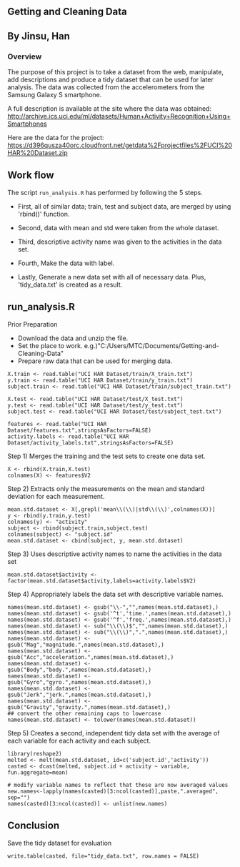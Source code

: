 ## Getting and Cleaning Data
## By Jinsu, Han

### Overview
The purpose of this project is to take a dataset from the web, manipulate, add descriptions and produce a tidy dataset that can be used for later analysis. The data was collected from the accelerometers from the Samsung Galaxy S smartphone. 

A full description is available at the site where the data was obtained: http://archive.ics.uci.edu/ml/datasets/Human+Activity+Recognition+Using+Smartphones 

Here are the data for the project: 
https://d396qusza40orc.cloudfront.net/getdata%2Fprojectfiles%2FUCI%20HAR%20Dataset.zip 

## Work flow

The script `run_analysis.R` has performed by following the 5 steps.  

* First, all of similar data; train, test and subject data, are merged by using 'rbind()' function.  

* Second, data with mean and std were taken from the whole dataset.  

* Third, descriptive activity name was given to the activities in the data set.  

* Fourth, Make the data with label.  

* Lastly, Generate a new data set with all of necessary data. Plus, 'tidy_data.txt' is created as a result.  
  
  
## run_analysis.R

Prior Preparation   

* Download the data and unzip the file.  
* Set the place to work. e.g.)"C:/Users/MTC/Documents/Getting-and-Cleaning-Data"  
* Prepare raw data that can be used for merging data.  


```
X.train <- read.table("UCI HAR Dataset/train/X_train.txt")
y.train <- read.table("UCI HAR Dataset/train/y_train.txt")
subject.train <- read.table("UCI HAR Dataset/train/subject_train.txt")

X.test <- read.table("UCI HAR Dataset/test/X_test.txt")
y.test <- read.table("UCI HAR Dataset/test/y_test.txt")
subject.test <- read.table("UCI HAR Dataset/test/subject_test.txt")

features <- read.table("UCI HAR Dataset/features.txt",stringsAsFactors=FALSE)
activity.labels <- read.table("UCI HAR Dataset/activity_labels.txt",stringsAsFactors=FALSE)
```

Step 1) Merges the training and the test sets to create one data set.   
```
X <- rbind(X.train,X.test)
colnames(X) <- features$V2
```
Step 2) Extracts only the measurements on the mean and standard deviation for each measurement.  
```
mean.std.dataset <- X[,grepl('mean\\(\\)|std\\(\\)',colnames(X))]
y <- rbind(y.train,y.test) 
colnames(y) <- "activity"
subject <- rbind(subject.train,subject.test)
colnames(subject) <- "subject.id"
mean.std.dataset <- cbind(subject, y, mean.std.dataset)
```

Step 3) Uses descriptive activity names to name the activities in the data set   
```
mean.std.dataset$activity <- factor(mean.std.dataset$activity,labels=activity.labels$V2)
```

Step 4) Appropriately labels the data set with descriptive variable names. 
```
names(mean.std.dataset) <- gsub("\\-","",names(mean.std.dataset),)
names(mean.std.dataset) <- gsub('^t','time.',names(mean.std.dataset),)
names(mean.std.dataset) <- gsub('^f','freq.',names(mean.std.dataset),)
names(mean.std.dataset) <- sub("\\(\\)$","",names(mean.std.dataset),)
names(mean.std.dataset) <- sub("\\(\\)",".",names(mean.std.dataset),)
names(mean.std.dataset) <- gsub("Mag","magnitude.",names(mean.std.dataset),)
names(mean.std.dataset) <- gsub("Acc","acceleration.",names(mean.std.dataset),)
names(mean.std.dataset) <- gsub("Body","body.",names(mean.std.dataset),)
names(mean.std.dataset) <- gsub("Gyro","gyro.",names(mean.std.dataset),)
names(mean.std.dataset) <- gsub("Jerk","jerk.",names(mean.std.dataset),)
names(mean.std.dataset) <- gsub("Gravity","gravity.",names(mean.std.dataset),)
## convert the other remaining caps to lowercase
names(mean.std.dataset) <- tolower(names(mean.std.dataset))
```

Step 5) Creates a second, independent tidy data set with the average of each variable for each activity and each subject. 
```
library(reshape2)
melted <- melt(mean.std.dataset, id=c('subject.id','activity'))
casted <- dcast(melted, subject.id + activity ~ variable, fun.aggregate=mean)

# modify variable names to reflect that these are now averaged values
new.names<-lapply(names(casted)[3:ncol(casted)],paste,".averaged", sep="")
names(casted)[3:ncol(casted)] <- unlist(new.names)
```

## Conclusion
Save the tidy dataset for evaluation
```
write.table(casted, file="tidy_data.txt", row.names = FALSE)
```

